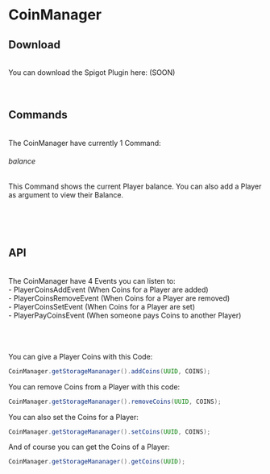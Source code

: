 # CoinManager

## Download
<br>
You can download the Spigot Plugin here: (SOON)
<br><br><br>

## Commands
<br>
The CoinManager have currently 1 Command: <br>

###### balance
This Command shows the current Player balance. You can also add a Player as argument to view their Balance.

<br><br><br>

## API
<br>
The CoinManager have 4 Events you can listen to: <br>
- PlayerCoinsAddEvent (When Coins for a Player are added) <br>
- PlayerCoinsRemoveEvent (When Coins for a Player are removed) <br>
- PlayerCoinsSetEvent (When Coins for a Player are set) <br>
- PlayerPayCoinsEvent (When someone pays Coins to another Player) <br>

<br><br><br>
You can give a Player Coins with this Code:
```java
CoinManager.getStorageMananager().addCoins(UUID, COINS);
```

You can remove Coins from a Player with this code:
```java
CoinManager.getStorageMananager().removeCoins(UUID, COINS);
```

You can also set the Coins for a Player:
```java
CoinManager.getStorageMananager().setCoins(UUID, COINS);
```

And of course you can get the Coins of a Player:
```java
CoinManager.getStorageMananager().getCoins(UUID);
```

